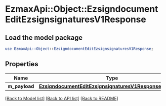 # EzmaxApi::Object::EzsigndocumentEditEzsignsignaturesV1Response

## Load the model package
```perl
use EzmaxApi::Object::EzsigndocumentEditEzsignsignaturesV1Response;
```

## Properties
Name | Type | Description | Notes
------------ | ------------- | ------------- | -------------
**m_payload** | [**EzsigndocumentEditEzsignsignaturesV1ResponseMPayload**](EzsigndocumentEditEzsignsignaturesV1ResponseMPayload.md) |  | 

[[Back to Model list]](../README.md#documentation-for-models) [[Back to API list]](../README.md#documentation-for-api-endpoints) [[Back to README]](../README.md)


